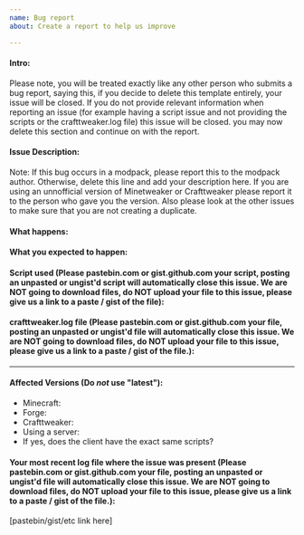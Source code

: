 ```yaml
---
name: Bug report
about: Create a report to help us improve

---
```


#### Intro:
Please note, you will be treated exactly like any other person who submits a bug report, saying this, if you decide to delete this template entirely, your issue will be closed. If you do not provide relevant information when reporting an issue (for example having a script issue and not providing the scripts or the crafttweaker.log file) this issue will be closed. you may now delete this section and continue on with the report.


#### Issue Description:
Note: If this bug occurs in a modpack, please report this to the modpack author. Otherwise, delete this line and add your description here. If you are using an unnofficial version of Minetweaker or Crafttweaker please report it to the person who gave you the version. Also please look at the other issues to make sure that you are not creating a duplicate.


#### What happens:



#### What you expected to happen:



#### Script used (Please pastebin.com or gist.github.com your script, posting an unpasted or ungist'd script will automatically close this issue. We are **NOT** going to download files, do **NOT** upload your file to this issue, please give us a link to a paste / gist of the file):



#### crafttweaker.log file (Please pastebin.com or gist.github.com your file, posting an unpasted or ungist'd file will automatically close this issue. We are **NOT** going to download files, do **NOT** upload your file to this issue, please give us a link to a paste / gist of the file.):


____
#### Affected Versions (Do *not* use "latest"):

- Minecraft:
- Forge:
- Crafttweaker: 
- Using a server: 
- If yes, does the client have the exact same scripts?

#### Your most recent log file where the issue was present (Please pastebin.com or gist.github.com your file, posting an unpasted or ungist'd file will automatically close this issue. We are **NOT** going to download files, do **NOT** upload your file to this issue, please give us a link to a paste / gist of the file.):

[pastebin/gist/etc link here]
